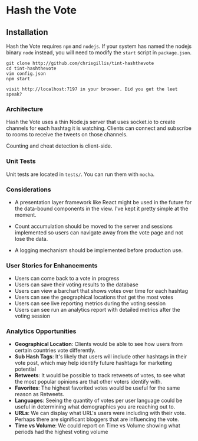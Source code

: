 # Hash the Vote

## Installation

Hash the Vote requires `npm` and `nodejs`. If your system has named the nodejs binary `node` instead, you will need to modify the `start` script in `package.json`.

```
git clone http://github.com/chrisgillis/tint-hashthevote
cd tint-hashthevote
vim config.json
npm start

visit http://localhost:7197 in your browser. Did you get the leet speak?
```

### Architecture

Hash the Vote uses a thin Node.js server that uses socket.io to create channels for each hashtag it is watching. Clients can connect and subscribe to rooms to receive the tweets on those channels.

Counting and cheat detection is client-side.

### Unit Tests

Unit tests are located in `tests/`. You can run them with `mocha`.

### Considerations

* A presentation layer framework like React might be used in the future for the 
  data-bound components in the view. I've kept it pretty simple at the moment.

* Count accumulation should be moved to the server and sessions implemented so users can navigate away from the vote page and not lose the data.

* A logging mechanism should be implemented before production use.


### User Stories for Enhancements

* Users can come back to a vote in progress
* Users can save their voting results to the database
* Users can view a barchart that shows votes over time for each hashtag
* Users can see the geographical locations that get the most votes
* Users can see live reporting metrics during the voting session
* Users can see run an analytics report with detailed metrics after the voting session

### Analytics Opportunities

 * __Geographical Location__: Clients would be able to see how users from certain countries vote differently.
 * __Sub Hash Tags__: It's likely that users will include other hashtags in their vote post, which may help identify future hashtags for marketing potential
 * __Retweets__: It would be possible to track retweets of votes, to see what the most popular opinions are that other voters identify with.
 * __Favorites__: The highest favorited votes would be useful for the same reason as Retweets.
 * __Languages__: Seeing the quantity of votes per user language could be useful in determining what demographics you are reaching out to.
 * __URLs__: We can display what URL's users were including with their vote. Perhaps there are significant bloggers that are influencing the vote.
 * __Time vs Volume__: We could report on Time vs Volume showing what periods had the highest voting volume
